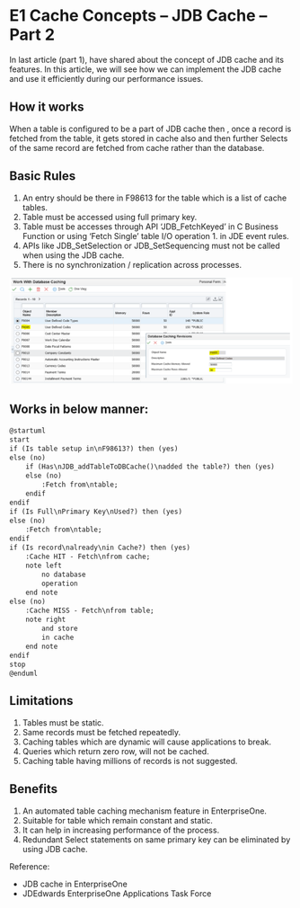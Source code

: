 # E1 Cache Concepts – JDB Cache – Part 2 

In last article (part 1), have shared about the concept of JDB cache and its features. In this article, we will see how we can implement the JDB cache and use it efficiently during our performance issues.

## How it works

When a table is configured to be a part of JDB cache then , once a record is fetched from the table, it gets stored in cache also and then further Selects of the same record are fetched from cache rather than the database.

## Basic Rules

1. An entry should be there in F98613 for the table which is a list of cache tables.
1. Table must be accessed using full primary key.
1. Table must be accesses through API ‘JDB_FetchKeyed’ in C Business Function or using ‘Fetch Single’ table I/O operation 1. in JDE event rules.
1. APIs like JDB_SetSelection or JDB_SetSequencing must not be called when using the JDB cache.
1. There is no synchronization / replication across processes.

![F98613](https://raw.githubusercontent.com/GiovaniPM/MyCourses/master/JDE%20Cache/Images/3dvb5c97.bmp)

## Works in below manner:

<!--
![Flow](https://raw.githubusercontent.com/GiovaniPM/MyCourses/master/JDE%20Cache/Images/pdvo712d.bmp)
-->

``` plantuml
@startuml
start
if (Is table setup in\nF98613?) then (yes)
else (no)
    if (Has\nJDB_addTableToDBCache()\nadded the table?) then (yes)
    else (no)
        :Fetch from\ntable;
    endif
endif
if (Is Full\nPrimary Key\nUsed?) then (yes)
else (no)
    :Fetch from\ntable;
endif
if (Is record\nalready\nin Cache?) then (yes)
    :Cache HIT - Fetch\nfrom cache;
    note left
        no database
        operation
    end note
else (no)
    :Cache MISS - Fetch\nfrom table;
    note right
        and store
        in cache
    end note
endif
stop
@enduml
```

## Limitations

1. Tables must be static.
1. Same records must be fetched repeatedly.
1. Caching tables which are dynamic will cause applications to break.
1. Queries which return zero row, will not be cached.
1. Caching table having millions of records is not suggested.

## Benefits

1. An automated table caching mechanism feature in EnterpriseOne.
1. Suitable for table which remain constant and static.
1. It can help in increasing performance of the process.
1. Redundant Select statements on same primary key can be eliminated by using JDB cache.

Reference:
- JDB cache in EnterpriseOne
- JDEdwards EnterpriseOne Applications Task Force